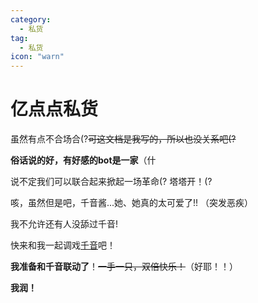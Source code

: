 ```yaml
---
category:
  - 私货
tag:
  - 私货
icon: "warn"
---
```


# 亿点点私货

虽然有点不合场合(?~~可这文档是我写的，所以也没关系吧(?~~

**俗话说的好，有好感的bot是一家**（什

说不定我们可以联合起来掀起一场革命(? 塔塔开！(?

咳，虽然但是吧，千音酱...她、她真的太可爱了!!
<span id="nsfw_01" title="哼哼啊啊啊啊啊">（突发恶疾）</span>

<span id="nsfw_02" title="别拦着我，我就要舔！">我不允许还有人没舔过千音!</span>

快来和我一起调戏[千音](tencent://AddContact/?fromId=45&fromSubId=1&subcmd=all&uin=959686587&website=www.oicqzone.com)吧！

**我准备和千音联动了**！~~一手一只，双倍快乐！~~（好耶！！）

**我润！**


